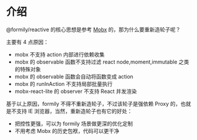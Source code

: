 # 介绍

@formily/reactive 的核心思想是参考 [Mobx](https://mobx.js.org/) 的，那为什么要重新造轮子呢？

主要有 4 点原因：

- mobx 不支持 action 内部进行依赖收集
- mobx 的 observable 函数不支持过滤 react node,moment,immutable 之类的特殊对象
- mobx 的 observable 函数会自动将函数变成 action
- mobx 的 runInAction 不支持局部批量执行
- mobx-react-lite 的 observer 不支持 React 并发渲染

基于以上原因，formily 不得不重新造轮子，不过该轮子是强依赖 Proxy 的，也就是不支持 IE 浏览器，当然，重新造轮子也有它的好处：

- 把控性更强，可以为 formily 场景做更深的优化定制
- 不用考虑 Mobx 的历史包袱，代码可以更干净
